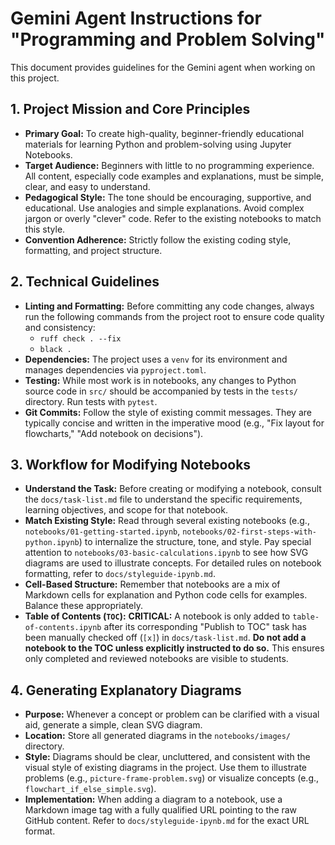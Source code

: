 # Gemini Agent Instructions for "Programming and Problem Solving"

This document provides guidelines for the Gemini agent when working on this project.

## 1. Project Mission and Core Principles

- **Primary Goal:** To create high-quality, beginner-friendly educational materials for learning Python and problem-solving using Jupyter Notebooks.
- **Target Audience:** Beginners with little to no programming experience. All content, especially code examples and explanations, must be simple, clear, and easy to understand.
- **Pedagogical Style:** The tone should be encouraging, supportive, and educational. Use analogies and simple explanations. Avoid complex jargon or overly "clever" code. Refer to the existing notebooks to match this style.
- **Convention Adherence:** Strictly follow the existing coding style, formatting, and project structure.

## 2. Technical Guidelines

- **Linting and Formatting:** Before committing any code changes, always run the following commands from the project root to ensure code quality and consistency:
    - `ruff check . --fix`
    - `black .`
- **Dependencies:** The project uses a `venv` for its environment and manages dependencies via `pyproject.toml`.
- **Testing:** While most work is in notebooks, any changes to Python source code in `src/` should be accompanied by tests in the `tests/` directory. Run tests with `pytest`.
- **Git Commits:** Follow the style of existing commit messages. They are typically concise and written in the imperative mood (e.g., "Fix layout for flowcharts," "Add notebook on decisions").

## 3. Workflow for Modifying Notebooks

- **Understand the Task:** Before creating or modifying a notebook, consult the `docs/task-list.md` file to understand the specific requirements, learning objectives, and scope for that notebook.
- **Match Existing Style:** Read through several existing notebooks (e.g., `notebooks/01-getting-started.ipynb`, `notebooks/02-first-steps-with-python.ipynb`) to internalize the structure, tone, and style. Pay special attention to `notebooks/03-basic-calculations.ipynb` to see how SVG diagrams are used to illustrate concepts. For detailed rules on notebook formatting, refer to `docs/styleguide-ipynb.md`.
- **Cell-Based Structure:** Remember that notebooks are a mix of Markdown cells for explanation and Python code cells for examples. Balance these appropriately.
- **Table of Contents (`TOC`):** **CRITICAL:** A notebook is only added to `table-of-contents.ipynb` after its corresponding "Publish to TOC" task has been manually checked off (`[x]`) in `docs/task-list.md`. **Do not add a notebook to the TOC unless explicitly instructed to do so.** This ensures only completed and reviewed notebooks are visible to students.

## 4. Generating Explanatory Diagrams

- **Purpose:** Whenever a concept or problem can be clarified with a visual aid, generate a simple, clean SVG diagram.
- **Location:** Store all generated diagrams in the `notebooks/images/` directory.
- **Style:** Diagrams should be clear, uncluttered, and consistent with the visual style of existing diagrams in the project. Use them to illustrate problems (e.g., `picture-frame-problem.svg`) or visualize concepts (e.g., `flowchart_if_else_simple.svg`).
- **Implementation:** When adding a diagram to a notebook, use a Markdown image tag with a fully qualified URL pointing to the raw GitHub content. Refer to `docs/styleguide-ipynb.md` for the exact URL format.
